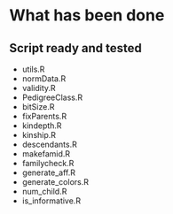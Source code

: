 # What has been done

## Script ready and tested

- utils.R
- normData.R
- validity.R
- PedigreeClass.R
- bitSize.R
- fixParents.R
- kindepth.R
- kinship.R
- descendants.R
- makefamid.R
- familycheck.R
- generate_aff.R
- generate_colors.R
- num_child.R
- is_informative.R